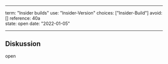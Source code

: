 
---
term:      "Insider builds"
use:       "Insider-Version"
choices:   ["Insider-Build"]
avoid:     []
reference: 40a        
state:     open
date:      "2022-01-05"

---

## Diskussion
open
